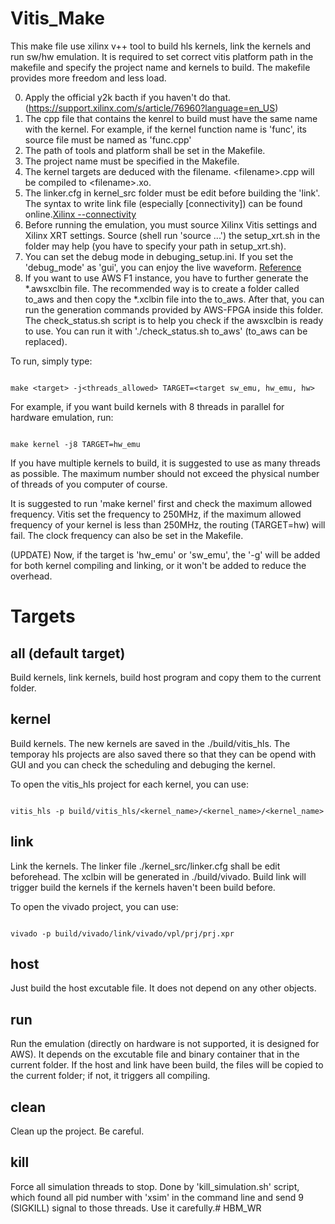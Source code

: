 # Vitis_Make

This make file use xilinx v++ tool to build hls kernels, link the kernels and run sw/hw emulation. It is required to set correct vitis platform path in the makefile and specify the project name and kernels to build. The makefile provides more freedom and less load.

0. Apply the official y2k bacth if you haven't do that. (https://support.xilinx.com/s/article/76960?language=en_US)
1. The cpp file that contains the kenrel to build must have the same name with the kernel. For example, if the kernel function name is 'func', its source file must be named as 'func.cpp'
2. The path of tools and platform shall be set in the Makefile.
3. The project name must be specified in the Makefile.
4. The kernel targets are deduced with the filename. \<filename\>.cpp will be compiled to \<filename\>.xo.
5. The linker.cfg in kernel_src folder must be edit before building the 'link'. The syntax to write link file (especially [connectivity]) can be found online.[Xilinx --connectivity](https://docs.xilinx.com/r/en-US/ug1393-vitis-application-acceleration/connectivity-Options)
6. Before running the emulation, you must source Xilinx Vitis settings and Xilinx XRT settings. Source (shell run 'source ...') the setup_xrt.sh in the folder may help (you have to specify your path in setup_xrt.sh).
7. You can set the debug mode in debuging_setup.ini. If you set the 'debug_mode' as 'gui', you can enjoy the live waveform. [Reference](https://docs.xilinx.com/r/2021.2-English/ug1393-vitis-application-acceleration/xrt.ini-File)
8. If you want to use AWS F1 instance, you have to further generate the *.awsxclbin file. The recommended way is to create a folder called to_aws and then copy the *.xclbin file into the to_aws. After that, you can run the generation commands provided by AWS-FPGA inside this folder. The check_status.sh script is to help you check if the awsxclbin is ready to use. You can run it with './check_status.sh to_aws' (to_aws can be replaced).

To run, simply type:

```shell

make <target> -j<threads_allowed> TARGET=<target sw_emu, hw_emu, hw>

```

For example, if you want build kernels with 8 threads in parallel for hardware emulation, run:

```shell

make kernel -j8 TARGET=hw_emu

```

If you have multiple kernels to build, it is suggested to use as many threads as possible. The maximum number should not exceed the physical number of threads of you computer of course.

It is suggested to run 'make kernel' first and check the maximum allowed frequency. Vitis set the frequency to 250MHz, if the maximum allowed frequency of your kernel is less than 250MHz, the routing (TARGET=hw) will fail. The clock frequency can also be set in the Makefile.

(UPDATE) Now, if the target is 'hw_emu' or 'sw_emu', the '-g' will be added for both kernel compiling and linking, or it won't be added to reduce the overhead.

# Targets

## all (default target)

Build kernels, link kernels, build host program and copy them to the current folder.

## kernel

Build kernels. The new kernels are saved in the ./build/vitis_hls. The temporay hls projects are also saved there so that they can be opend with GUI and you can check the scheduling and debuging the kernel.

To open the vitis_hls project for each kernel, you can use:
```shell

vitis_hls -p build/vitis_hls/<kernel_name>/<kernel_name>/<kernel_name>

```


## link

Link the kernels. The linker file ./kernel_src/linker.cfg shall be edit beforehead. The xclbin will be generated in ./build/vivado. Build link will trigger build the kernels if the kernels haven't been build before.

To open the vivado project, you can use:
```shell

vivado -p build/vivado/link/vivado/vpl/prj/prj.xpr

```
## host

Just build the host excutable file. It does not depend on any other objects.

## run

Run the emulation (directly on hardware is not supported, it is designed for AWS). It depends on the excutable file and binary container that in the current folder. If the host and link have been build, the files will be copied to the current folder; if not, it triggers all compiling.

## clean

Clean up the project. Be careful.

## kill

Force all simulation threads to stop. Done by 'kill_simulation.sh' script, which found all pid number with 'xsim' in the command line and send 9 (SIGKILL) signal to those threads. Use it carefully.# HBM_WR
